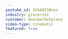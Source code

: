 ```yaml
---
youtube_id: XVk6AIS8nss
industry: groceries
customer: beesmarketplace
video-type: cinematic
featured: true
---
```



